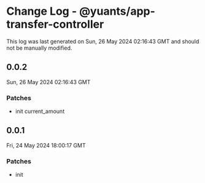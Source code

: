 # Change Log - @yuants/app-transfer-controller

This log was last generated on Sun, 26 May 2024 02:16:43 GMT and should not be manually modified.

## 0.0.2
Sun, 26 May 2024 02:16:43 GMT

### Patches

- init current_amount

## 0.0.1
Fri, 24 May 2024 18:00:17 GMT

### Patches

- init


